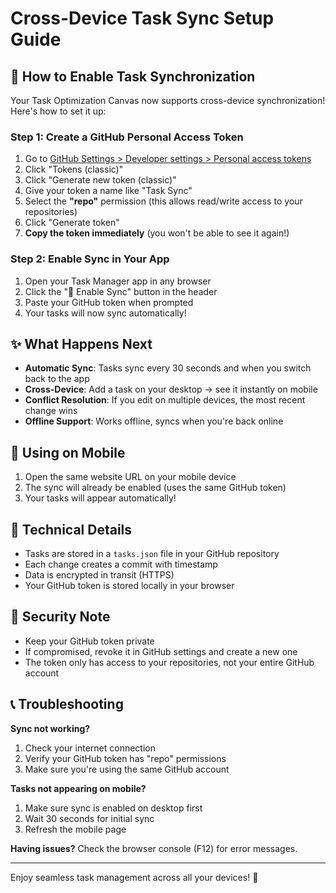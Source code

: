 # Cross-Device Task Sync Setup Guide

## 🔄 How to Enable Task Synchronization

Your Task Optimization Canvas now supports cross-device synchronization! Here's how to set it up:

### Step 1: Create a GitHub Personal Access Token

1. Go to [GitHub Settings > Developer settings > Personal access tokens](https://github.com/settings/tokens)
2. Click "Tokens (classic)" 
3. Click "Generate new token (classic)"
4. Give your token a name like "Task Sync"
5. Select the **"repo"** permission (this allows read/write access to your repositories)
6. Click "Generate token"
7. **Copy the token immediately** (you won't be able to see it again!)

### Step 2: Enable Sync in Your App

1. Open your Task Manager app in any browser
2. Click the "🔄 Enable Sync" button in the header
3. Paste your GitHub token when prompted
4. Your tasks will now sync automatically!

## ✨ What Happens Next

- **Automatic Sync**: Tasks sync every 30 seconds and when you switch back to the app
- **Cross-Device**: Add a task on your desktop → see it instantly on mobile
- **Conflict Resolution**: If you edit on multiple devices, the most recent change wins
- **Offline Support**: Works offline, syncs when you're back online

## 📱 Using on Mobile

1. Open the same website URL on your mobile device
2. The sync will already be enabled (uses the same GitHub token)
3. Your tasks will appear automatically!

## 🔧 Technical Details

- Tasks are stored in a `tasks.json` file in your GitHub repository
- Each change creates a commit with timestamp
- Data is encrypted in transit (HTTPS)
- Your GitHub token is stored locally in your browser

## 🚨 Security Note

- Keep your GitHub token private
- If compromised, revoke it in GitHub settings and create a new one
- The token only has access to your repositories, not your entire GitHub account

## 📞 Troubleshooting

**Sync not working?**
1. Check your internet connection
2. Verify your GitHub token has "repo" permissions
3. Make sure you're using the same GitHub account

**Tasks not appearing on mobile?**
1. Make sure sync is enabled on desktop first
2. Wait 30 seconds for initial sync
3. Refresh the mobile page

**Having issues?** Check the browser console (F12) for error messages.

---

Enjoy seamless task management across all your devices! 🚀